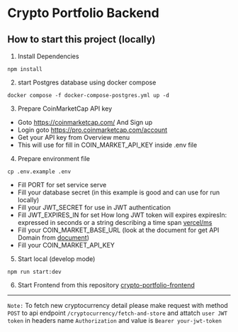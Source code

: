 
# Crypto Portfolio Backend

## How to start this project (locally)
1. Install Dependencies
```
npm install
```
2. start Postgres database using docker compose

```
docker compose -f docker-compose-postgres.yml up -d 
```
3. Prepare CoinMarketCap API key
- Goto https://coinmarketcap.com/ And Sign up
- Login goto https://pro.coinmarketcap.com/account
- Get your API key from Overview menu
- This will use for fill in COIN_MARKET_API_KEY inside .env file 

4. Prepare environment file
```
cp .env.example .env
```
- Fill PORT for set service serve
- Fill your database secret (in this example is good and can use for run locally)
- Fill your JWT_SECRET for use in JWT authentication
- Fill JWT_EXPIRES_IN for set How long JWT token will expires  expiresIn: expressed in seconds or a string describing a time span [vercel/ms](https://github.com/vercel/ms)
- Fill your COIN_MARKET_BASE_URL (look at the document for get API Domain from [document](https://coinmarketcap.com/api/documentation/v1/#section/Quick-Start-Guide))
- Fill your COIN_MARKET_API_KEY

5. Start local (develop mode)
```
npm run start:dev
```

6. Start Frontend from this repository  [crypto-portfolio-frontend](https://github.com/saman-waruka/crypto-portfolio-frontend)

---
`Note:` To fetch new cryptocurrency detail please make request with method `POST` to api endpoint  `/cryptocurrency/fetch-and-store` and attatch `user JWT token` in headers name `Authorization` and value is `Bearer your-jwt-token`